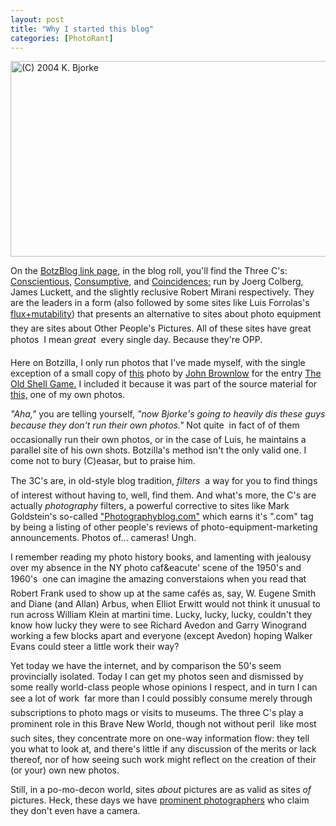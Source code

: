 ```yaml
---
layout: post
title: "Why I started this blog"
categories: [PhotoRant]
---
```

<img src="http://www.botzilla.com/bpix/opp.jpg" width=807 height=313 border=0 title="(C) 2004 K. Bjorke">

On the <a href="/blog/archives.html">BotzBlog link page,</a> in the blog roll, you'll find the Three C's: <a href="http://www.jmcolberg.com/weblog/" target="_blank">Conscientious,</a> <a href="http://consumptive.org/weblog/blog.html" target="_blank">Consumptive,</a> and <a href="http://coincidences.typepad.com/" target="_blank">Coincidences;</a> run by Joerg Colberg, James Luckett, and the slightly reclusive Robert Mirani respectively. They are the leaders in a form (also followed by some sites like Luis Forrolas's <a href="http://farrolas.typepad.com/" target="_blank">flux+mutability</a>) that presents an alternative to sites about photo equipment &#151; they are sites about Other People's Pictures. All of these sites have great photos &#151; I mean <i>great</i> &#151; every single day. Because they're OPP.

<!--more-->
Here on Botzilla, I only run photos that I've made myself, with the single exception of a small copy of <a href="http://www.pinkheadedbug.com/misc/shell-original.jpg" target="_blank">this</a> photo by <a href="http://www.johnbrownlow.com/" target="_blank">John Brownlow</a> for the entry <a href="/blog/archives/000191.html">The Old Shell Game.</a> I included it because it was part of the source material for <a href="/journal/IMG_8184.html">this,</a> one of my own photos.

<i>"Aha,"</i> you are telling yourself, <i>"now Bjorke's going to heavily dis these guys because they don't run their own photos."</i> Not quite &#151; in fact of of them occasionally run their own photos, or in the case of Luis, he maintains a parallel site of his own shots. Botzilla's method isn't the only valid one. I come not to bury (C)easar, but to praise him.

The 3C's are, in old-style blog tradition, <i>filters</i> &#151; a way for you to find things of interest without having to, well, find them. And what's more, the C's are actually <i>photography</i> filters, a powerful corrective to sites like Mark Goldstein's so-called <a href="http://www.botzilla.com/photo/journal/IMG_8184.html" target="_blank">"Photographyblog.com"</a> which earns it's ".com" tag by being a listing of other people's reviews of photo-equipment-marketing announcements. Photos of... cameras! Ungh.

I remember reading my photo history books, and lamenting with jealousy over my absence in the NY photo caf&eacute' scene of the 1950's and 1960's &#151; one can imagine the amazing converstaions when you read that Robert Frank used to show up at the same caf&eacute;s as, say, W. Eugene Smith and Diane (and Allan) Arbus, when Elliot Erwitt would not think it unusual to run across William Klein at martini time. Lucky, lucky, lucky, couldn't they know how lucky they were to see Richard Avedon and Garry Winogrand working a few blocks apart and everyone (except Avedon) hoping Walker Evans could steer a little work their way?

Yet today we have the internet, and by comparison the 50's seem provincially isolated. Today I can get my photos seen and dismissed by some really world-class people whose opinions I respect, and in turn I can see a lot of work &#151; far more than I could possibly consume merely through subscriptions to photo mags or visits to museums. The three C's play a prominent role in this Brave New World, though not without peril &#151; like most such sites, they concentrate more on one-way information flow: they tell you what to look at, and there's little if any discussion of the merits or lack thereof, nor of how seeing such work might reflect on the creation of their (or your) own new photos.

Still, in a po-mo-decon world, sites <i>about</i> pictures are as valid as sites <i>of</i> pictures. Heck, these days we have <a href="http://www.jmcolberg.com/weblog/archives/000057.html" target="_blank">prominent photographers</a> who claim they don't even have a camera.
